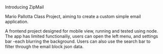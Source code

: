 Introducing ZipMail

Mario Pallotta Class Project, aiming to create a custom simple email application.

A frontend project designed for mobile view, running and tested using node. The app has limited functionailiy, 
users can open the left menu, and settings bar -each blurring the background. Users can also use the search bar 
to filter through the email block json data.
